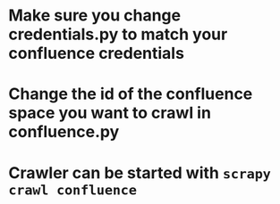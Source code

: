 # Make sure you change credentials.py to match your confluence credentials
# Change the id of the confluence space you want to crawl in confluence.py
# Crawler can be started with `scrapy crawl confluence`